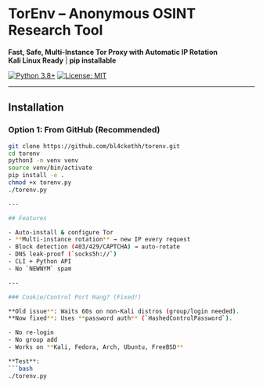 # TorEnv – Anonymous OSINT Research Tool

**Fast, Safe, Multi-Instance Tor Proxy with Automatic IP Rotation**  
**Kali Linux Ready** | **pip installable**

[![Python 3.8+](https://img.shields.io/badge/python-3.8%2B-blue)](https://python.org)
[![License: MIT](https://img.shields.io/badge/license-MIT-yellow)](LICENSE)


---

## Installation

### Option 1: From GitHub (Recommended)

```bash
git clone https://github.com/bl4ckethh/torenv.git
cd torenv
python3 -m venv venv
source venv/bin/activate
pip install -e .
chmod +x torenv.py
./torenv.py

---

## Features

- Auto-install & configure Tor
- **Multi-instance rotation** → new IP every request
- Block detection (403/429/CAPTCHA) → auto-rotate
- DNS leak-proof (`socks5h://`)
- CLI + Python API
- No `NEWNYM` spam

---

### Cookie/Control Port Hang? (Fixed!)

**Old issue**: Waits 60s on non-Kali distros (group/login needed).  
**Now fixed**: Uses **password auth** (`HashedControlPassword`).  

- No re-login  
- No group add  
- Works on **Kali, Fedora, Arch, Ubuntu, FreeBSD**

**Test**:
```bash
./torenv.py
